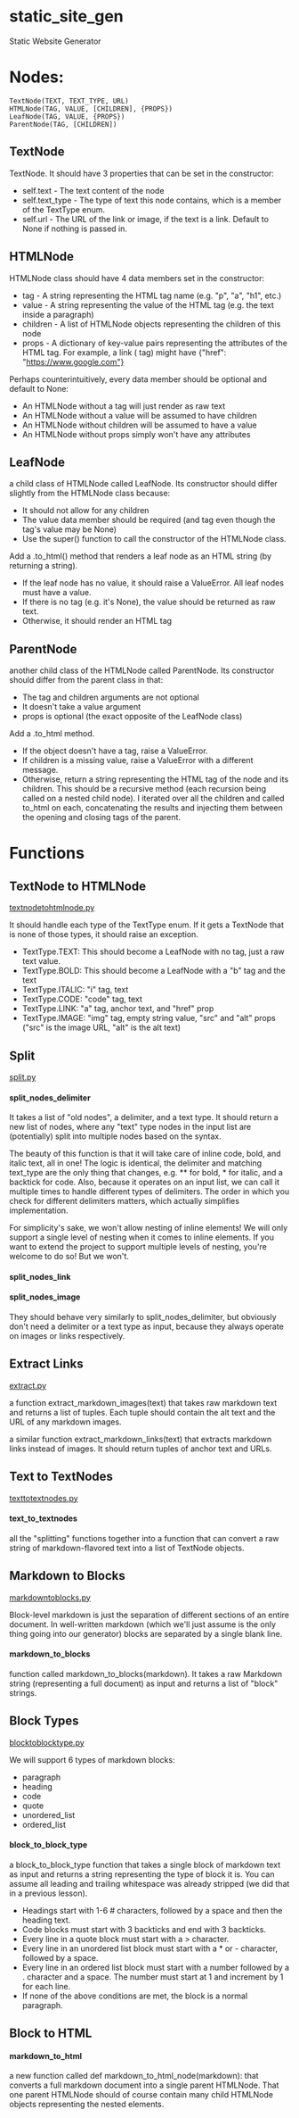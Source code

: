 # static_site_gen

Static Website Generator

# Nodes:

    TextNode(TEXT, TEXT_TYPE, URL)
    HTMLNode(TAG, VALUE, [CHILDREN], {PROPS})
    LeafNode(TAG, VALUE, {PROPS})
    ParentNode(TAG, [CHILDREN])

## TextNode

TextNode. It should have 3 properties that can be set in the constructor:

 - self.text - The text content of the node
 - self.text_type - The type of text this node contains, which is a member of the TextType enum.
 - self.url - The URL of the link or image, if the text is a link. Default to None if nothing is passed in.

## HTMLNode

HTMLNode class should have 4 data members set in the constructor:

 - tag - A string representing the HTML tag name (e.g. "p", "a", "h1", etc.)
 - value - A string representing the value of the HTML tag (e.g. the text inside a paragraph)
 - children - A list of HTMLNode objects representing the children of this node
 - props - A dictionary of key-value pairs representing the attributes of the HTML tag. For example, a link (<a> tag) might have {"href": "https://www.google.com"}

Perhaps counterintuitively, every data member should be optional and default to None:

 - An HTMLNode without a tag will just render as raw text
 - An HTMLNode without a value will be assumed to have children
 - An HTMLNode without children will be assumed to have a value
 - An HTMLNode without props simply won't have any attributes

## LeafNode

a child class of HTMLNode called LeafNode. Its constructor should differ slightly from the HTMLNode class because:

 - It should not allow for any children
 - The value data member should be required (and tag even though the tag's value may be None)
 - Use the super() function to call the constructor of the HTMLNode class.

Add a .to_html() method that renders a leaf node as an HTML string (by returning a string).

 - If the leaf node has no value, it should raise a ValueError. All leaf nodes must have a value.
 - If there is no tag (e.g. it's None), the value should be returned as raw text.
 - Otherwise, it should render an HTML tag

## ParentNode

another child class of the HTMLNode called ParentNode. Its constructor should differ from the parent class in that:

 - The tag and children arguments are not optional
 - It doesn't take a value argument
 - props is optional (the exact opposite of the LeafNode class)

Add a .to_html method.

 - If the object doesn't have a tag, raise a ValueError.
 - If children is a missing value, raise a ValueError with a different message.
 - Otherwise, return a string representing the HTML tag of the node and its children. This should be a recursive method (each recursion being called on a nested child node). I iterated over all the children and called to_html on each, concatenating the results and injecting them between the opening and closing tags of the parent.

# Functions

## TextNode to HTMLNode

[textnodetohtmlnode.py](src/textnodetohtmlnode.py)

It should handle each type of the TextType enum. If it gets a TextNode that is none of those types, it should raise an exception.

 - TextType.TEXT: This should become a LeafNode with no tag, just a raw text value.
 - TextType.BOLD: This should become a LeafNode with a "b" tag and the text
 - TextType.ITALIC: "i" tag, text
 - TextType.CODE: "code" tag, text
 - TextType.LINK: "a" tag, anchor text, and "href" prop
 - TextType.IMAGE: "img" tag, empty string value, "src" and "alt" props ("src" is the image URL, "alt" is the alt text)

## Split

[split.py](src/split.py)

#### split_nodes_delimiter

It takes a list of "old nodes", a delimiter, and a text type. It should return a new list of nodes, where any "text" type nodes in the input list are (potentially) split into multiple nodes based on the syntax.

The beauty of this function is that it will take care of inline code, bold, and italic text, all in one! The logic is identical, the delimiter and matching text_type are the only thing that changes, e.g. ** for bold, * for italic, and a backtick for code. Also, because it operates on an input list, we can call it multiple times to handle different types of delimiters. The order in which you check for different delimiters matters, which actually simplifies implementation.

For simplicity's sake, we won't allow nesting of inline elements! We will only support a single level of nesting when it comes to inline elements. If you want to extend the project to support multiple levels of nesting, you're welcome to do so! But we won't.

#### split_nodes_link

#### split_nodes_image

They should behave very similarly to split_nodes_delimiter, but obviously don't need a delimiter or a text type as input, because they always operate on images or links respectively.

## Extract Links

[extract.py](src/extract.py)

a function extract_markdown_images(text) that takes raw markdown text and returns a list of tuples. Each tuple should contain the alt text and the URL of any markdown images.

a similar function extract_markdown_links(text) that extracts markdown links instead of images. It should return tuples of anchor text and URLs.

## Text to TextNodes

[texttotextnodes.py](src/texttotextnodes.py)

#### text_to_textnodes

all the "splitting" functions together into a function that can convert a raw string of markdown-flavored text into a list of TextNode objects.

## Markdown to Blocks

[markdowntoblocks.py](src/markdowntoblocks.py)

Block-level markdown is just the separation of different sections of an entire document. In well-written markdown (which we'll just assume is the only thing going into our generator) blocks are separated by a single blank line.

#### markdown_to_blocks

function called markdown_to_blocks(markdown). It takes a raw Markdown string (representing a full document) as input and returns a list of "block" strings.

## Block Types

[blocktoblocktype.py](src/blocktoblocktype.py)

We will support 6 types of markdown blocks:

 - paragraph
 - heading
 - code
 - quote
 - unordered_list
 - ordered_list

#### block_to_block_type

a block_to_block_type function that takes a single block of markdown text as input and returns a string representing the type of block it is. You can assume all leading and trailing whitespace was already stripped (we did that in a previous lesson).

 - Headings start with 1-6 # characters, followed by a space and then the heading text.
 - Code blocks must start with 3 backticks and end with 3 backticks.
 - Every line in a quote block must start with a > character.
 - Every line in an unordered list block must start with a * or - character, followed by a space.
 - Every line in an ordered list block must start with a number followed by a . character and a space. The number must start at 1 and increment by 1 for each line.
 - If none of the above conditions are met, the block is a normal paragraph.

## Block to HTML

#### markdown_to_html

a new function called def markdown_to_html_node(markdown): that converts a full markdown document into a single parent HTMLNode. That one parent HTMLNode should of course contain many child HTMLNode objects representing the nested elements.
